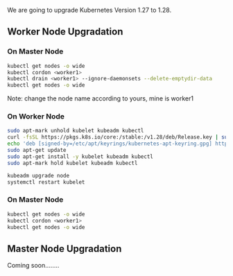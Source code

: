 We are going to upgrade Kubernetes Version 1.27 to 1.28.

Worker Node Upgradation
-----------------------
### On Master Node
```sh
kubectl get nodes -o wide
kubectl cordon <worker1>
kubectl drain <worker1> --ignore-daemonsets --delete-emptydir-data
kubectl get nodes -o wide
```
Note: change the node name according to yours, mine is worker1

### On Worker Node
```sh
sudo apt-mark unhold kubelet kubeadm kubectl
curl -fsSL https://pkgs.k8s.io/core:/stable:/v1.28/deb/Release.key | sudo gpg --dearmor -o /etc/apt/keyrings/kubernetes-apt-keyring.gpg
echo 'deb [signed-by=/etc/apt/keyrings/kubernetes-apt-keyring.gpg] https://pkgs.k8s.io/core:/stable:/v1.28/deb/ /' | sudo tee /etc/apt/sources.list.d/kubernetes.list
sudo apt-get update
sudo apt-get install -y kubelet kubeadm kubectl
sudo apt-mark hold kubelet kubeadm kubectl
```
```sh
kubeadm upgrade node
systemctl restart kubelet
```

### On Master Node
```sh
kubectl get nodes -o wide
kubectl cordon <worker1>
kubectl get nodes -o wide
```

Master Node Upgradation
-----------------------
Coming soon........
